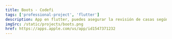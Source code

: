 ```yaml
---
title: Boots - Codefi
tags: ['professional-project', 'flutter']
description: App en flutter, puedes asegurar la revisión de casas según la política de USA
imgSrc: /static/projects/boots.png
href: https://apps.apple.com/us/app/id1547371232
---
```

